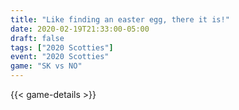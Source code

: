```yaml
---
title: "Like finding an easter egg, there it is!"
date: 2020-02-19T21:33:00-05:00
draft: false
tags: ["2020 Scotties"]
event: "2020 Scotties"
game: "SK vs NO"
---
```

{{< game-details >}}
<!--more--> 